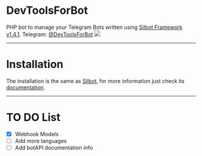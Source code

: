 # DevToolsForBot
PHP bot to manage your Telegram Bots written using [Silbot Framework v1.4.1](https://github.com/SilverOS/Silbot-Webhook).
Telegram: [@DevToolsForBot](https://t.me/devtoolsforbot)
<img src="https://www.silveros.it/img/devtoolsbanner.png" />
- - -
# Installation
The installation is the same as [Silbot](https://github.com/SilverOS/Silbot-Webhook), for more information just check its [documentation](https://github.com/SilverOS/Silbot-Webhook/wiki).
- - -
# TO DO List
- [x] Webhook Models
- [ ] Add more languages
- [ ] Add botAPI documentation info
